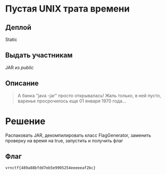 # Пустая UNIX трата времени

## Деплой

Static

## Выдать участникам

  JAR из *public*

## Описание

> А банка "java -jar" просто открывалась! Жаль только, в ней пусто, варенье просрочилось еще 01 января 1970 года...

# Решение
Распаковать JAR, декомпилировать класс FlagGenerator, заменить проверку на время на true, запустить и получить флаг

## Флаг
`vrnctf{489a88bfdd7eb5e9905254eeeeeaf2bc}`


